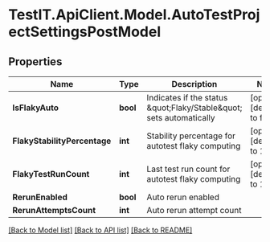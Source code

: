 # TestIT.ApiClient.Model.AutoTestProjectSettingsPostModel

## Properties

Name | Type | Description | Notes
------------ | ------------- | ------------- | -------------
**IsFlakyAuto** | **bool** | Indicates if the status \&quot;Flaky/Stable\&quot; sets automatically | [optional] [default to false]
**FlakyStabilityPercentage** | **int** | Stability percentage for autotest flaky computing | [optional] [default to 100]
**FlakyTestRunCount** | **int** | Last test run count for autotest flaky computing | [optional] [default to 100]
**RerunEnabled** | **bool** | Auto rerun enabled | 
**RerunAttemptsCount** | **int** | Auto rerun attempt count | 

[[Back to Model list]](../README.md#documentation-for-models) [[Back to API list]](../README.md#documentation-for-api-endpoints) [[Back to README]](../README.md)

